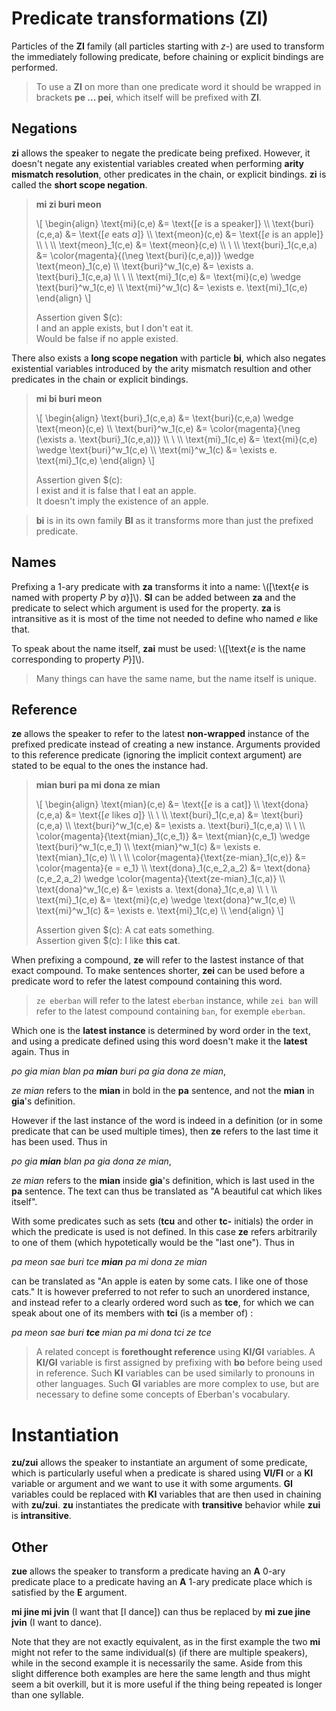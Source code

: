 # Predicate transformations (ZI)

Particles of the __ZI__ family (all particles starting with _z-_) are used to
transform the immediately following predicate, before chaining or explicit
bindings are performed.

> To use a __ZI__ on more than one predicate word it should be wrapped in
> brackets __pe ... pei__, which itself will be prefixed with __ZI__.

## Negations

__zi__ allows the speaker to negate the predicate being prefixed. However,
it doesn't negate any existential variables created when performing __arity
mismatch resolution__, other predicates in the chain, or explicit bindings.
__zi__ is called the __short scope negation__.

> __mi zi buri meon__
>
> \\[ \begin{align}
> \text{mi}(c,e)       &= \text{[$e$ is a speaker]} \\\\
> \text{buri}(c,e,a)   &= \text{[$e$ eats $a$]} \\\\
> \text{meon}(c,e)     &= \text{[$e$ is an apple]} \\\\
> \\ \\\\
> \text{meon}_1(c,e)   &= \text{meon}(c,e) \\\\
> \\ \\\\
> \text{buri}_1(c,e,a) &= \color{magenta}{(\neg \text{buri}(c,e,a))} \wedge \text{meon}_1(c,e) \\\\
> \text{buri}^w_1(c,e) &= \exists a. \text{buri}_1(c,e,a) \\\\
> \\ \\\\
> \text{mi}_1(c,e)     &= \text{mi}(c,e) \wedge \text{buri}^w_1(c,e) \\\\
> \text{mi}^w_1(c)     &= \exists e. \text{mi}_1(c,e)
> \end{align} \\]
>
> Assertion given $(c):\
> I and an apple exists, but I don't eat it.\
> Would be false if no apple existed.

There also exists a __long scope negation__ with particle __bi__, which also
negates existential variables introduced by the arity mismatch resultion and
other predicates in the chain or explicit bindings.

> __mi bi buri meon__
>
> \\[ \begin{align}
> \text{buri}_1(c,e,a) &= \text{buri}(c,e,a) \wedge \text{meon}(c,e) \\\\
> \text{buri}^w_1(c,e) &= \color{magenta}{\neg (\exists a. \text{buri}_1(c,e,a))} \\\\
> \\ \\\\
> \text{mi}_1(c,e)     &= \text{mi}(c,e) \wedge \text{buri}^w_1(c,e) \\\\
> \text{mi}^w_1(c)     &= \exists e. \text{mi}_1(c,e)
> \end{align} \\]
>
> Assertion given $(c):\
> I exist and it is false that I eat an apple.\
> It doesn't imply the existence of an apple.

> __bi__ is in its own family __BI__ as it transforms more than just the prefixed
> predicate.

## Names

Prefixing a 1-ary predicate with __za__ transforms it into a name:
\\([\text{$e$ is named with property $P$ by $a$}]\\). __SI__ can be added between
__za__ and the predicate to select which argument is used for the property.
__za__ is intransitive as it is most of the time not needed to define who named
$e$ like that.

To speak about the name itself, __zai__ must be used:
\\([\text{$e$ is the name corresponding to property $P$}]\\).

> Many things can have the same name, but the name itself is unique.

## Reference

__ze__ allows the speaker to refer to the latest __non-wrapped__ instance of the
prefixed predicate instead of creating a new instance. Arguments provided to
this reference predicate (ignoring the implicit context argument) are stated to
be equal to the ones the instance had.

> __mian buri
> pa mi dona ze mian__
>
> \\[ \begin{align}
> \text{mian}(c,e)                         &= \text{[$e$ is a cat]} \\\\
> \text{dona}(c,e,a)                       &= \text{[$e$ likes $a$]} \\\\
> \\ \\\\
> \text{buri}_1(c,e,a)                     &= \text{buri}(c,e,a) \\\\
> \text{buri}^w_1(c,e)                     &= \exists a. \text{buri}_1(c,e,a) \\\\
> \\ \\\\
> \color{magenta}{\text{mian}_1(c,e_1)}    &= \text{mian}(c,e_1) \wedge \text{buri}^w_1(c,e_1) \\\\
> \text{mian}^w_1(c)                       &= \exists e. \text{mian}_1(c,e) \\\\
> \\ \\\\
> \color{magenta}{\text{ze-mian}_1(c,e)}   &= \color{magenta}{e = e_1} \\\\
> \text{dona}_1(c,e_2,a_2)                 &= \text{dona}(c,e_2,a_2) \wedge \color{magenta}{\text{ze-mian}_1(c,a)} \\\\
> \text{dona}^w_1(c,e)                     &= \exists a. \text{dona}_1(c,e,a) \\\\
> \\ \\\\
> \text{mi}_1(c,e)                         &= \text{mi}(c,e) \wedge \text{dona}^w_1(c,e) \\\\
> \text{mi}^w_1(c)                         &= \exists e. \text{mi}_1(c,e) \\\\
> \end{align} \\]
>
> Assertion given $(c): A cat eats something.\
> Assertion given $(c): I like __this cat__.

When prefixing a compound, __ze__ will refer to the lastest instance of that
exact compound. To make sentences shorter, __zei__ can be used before a
predicate word to refer the latest compound containing this word.

> `ze eberban` will refer to the latest `eberban` instance, while `zei ban` will
> refer to the latest compound containing `ban`, for exemple `eberban`.

Which one is the __latest instance__ is determined by word order in the text, and
using a predicate defined using this word doesn't make it the __latest__ again.
Thus in

_po gia mian blan pa __mian__ buri pa gia dona ze mian_,

_ze mian_ refers to the __mian__ in bold in the __pa__ sentence, and not the
__mian__ in __gia__'s definition.

However if the last instance of the word is indeed in a definition (or in some
predicate that can be used multiple times), then __ze__ refers to the last time
it has been used. Thus in

_po gia __mian__ blan pa gia dona ze mian_,

_ze mian_ refers to the __mian__ inside __gia__'s definition, which is last
used in the __pa__ sentence. The text can thus be translated as
"A beautiful cat which likes itself".

With some predicates such as sets (__tcu__ and other __tc-__ initials) the
order in which the predicate is used is not defined. In this case __ze__ refers
arbitrarily to one of them (which hypotetically would be the "last one"). Thus
in

_pa meon sae buri tce __mian__ pa mi dona ze mian_

can be translated as "An apple is eaten by some cats. I like one of those
cats." It is however preferred to not refer to such an unordered instance, and
instead refer to a clearly ordered word such as __tce__, for which we can speak
about one of its members with __tci__ (is a member of) :

_pa meon sae buri __tce__ mian pa mi dona tci ze tce_

> A related concept is __forethought reference__ using __KI/GI__ variables. A
> __KI/GI__ variable is first assigned by prefixing with __bo__ before being
> used in reference. Such __KI__ variables can be used similarly to pronouns in
> other languages. Such __GI__ variables are more complex to use, but are
> necessary to define some concepts of Eberban's vocabulary.

# Instantiation

__zu/zui__ allows the speaker to instantiate an argument of some predicate,
which is particularly useful when a predicate is shared using __VI/FI__ or a
__KI__ variable or argument and we want to use it with some arguments. __GI__
variables could be replaced with __KI__ variables that are then used in chaining with
__zu/zui__. __zu__ instantiates the predicate with __transitive__ behavior while
__zui__ is __intransitive__.

## Other

__zue__ allows the speaker to transform a predicate having an __A__ 0-ary
predicate place to a predicate having an __A__ 1-ary predicate place which is
satisfied by the __E__ argument.

__mi jine mi jvin__ (I want that [I dance]) can thus be replaced by __mi zue
jine jvin__ (I want to dance).

Note that they are not exactly equivalent, as in the first example the two
__mi__ might not refer to the same individual(s)
(if there are multiple speakers), while in the second example it is necessarily
the same. Aside from this slight difference both examples are here the same
length and thus might seem a bit overkill, but it is more useful if the thing
being repeated is longer than one syllable.